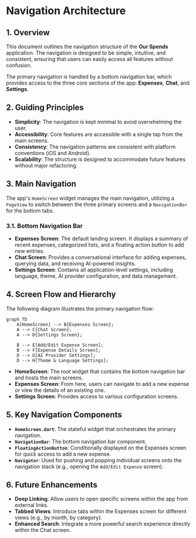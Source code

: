 # Navigation Architecture

## 1. Overview

This document outlines the navigation structure of the **Our Spends** application. The navigation is designed to be simple, intuitive, and consistent, ensuring that users can easily access all features without confusion.

The primary navigation is handled by a bottom navigation bar, which provides access to the three core sections of the app: **Expenses**, **Chat**, and **Settings**.

## 2. Guiding Principles

- **Simplicity**: The navigation is kept minimal to avoid overwhelming the user.
- **Accessibility**: Core features are accessible with a single tap from the main screens.
- **Consistency**: The navigation patterns are consistent with platform conventions (iOS and Android).
- **Scalability**: The structure is designed to accommodate future features without major refactoring.

## 3. Main Navigation

The app's `HomeScreen` widget manages the main navigation, utilizing a `PageView` to switch between the three primary screens and a `NavigationBar` for the bottom tabs.

### 3.1. Bottom Navigation Bar

- **Expenses Screen**: The default landing screen. It displays a summary of recent expenses, categorized lists, and a floating action button to add new entries.
- **Chat Screen**: Provides a conversational interface for adding expenses, querying data, and receiving AI-powered insights.
- **Settings Screen**: Contains all application-level settings, including language, theme, AI provider configuration, and data management.

## 4. Screen Flow and Hierarchy

The following diagram illustrates the primary navigation flow:

```mermaid
graph TD
    A[HomeScreen] --> B{Expenses Screen};
    A --> C{Chat Screen};
    A --> D{Settings Screen};

    B --> E[Add/Edit Expense Screen];
    B --> F[Expense Details Screen];
    D --> G[AI Provider Settings];
    D --> H[Theme & Language Settings];
```

- **HomeScreen**: The root widget that contains the bottom navigation bar and hosts the main screens.
- **Expenses Screen**: From here, users can navigate to add a new expense or view the details of an existing one.
- **Settings Screen**: Provides access to various configuration screens.

## 5. Key Navigation Components

- **`HomeScreen.dart`**: The stateful widget that orchestrates the primary navigation.
- **`NavigationBar`**: The bottom navigation bar component.
- **`FloatingActionButton`**: Conditionally displayed on the Expenses screen for quick access to add a new expense.
- **`Navigator`**: Used for pushing and popping individual screens onto the navigation stack (e.g., opening the `Add/Edit Expense` screen).

## 6. Future Enhancements

- **Deep Linking**: Allow users to open specific screens within the app from external links.
- **Tabbed Views**: Introduce tabs within the Expenses screen for different views (e.g., by month, by category).
- **Enhanced Search**: Integrate a more powerful search experience directly within the Chat screen.